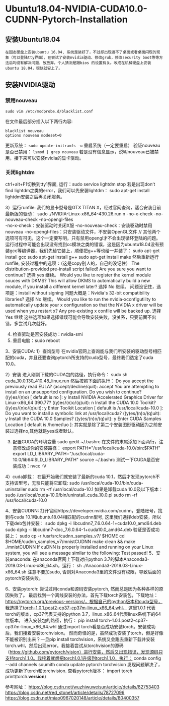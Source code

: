# Ubuntu18.04-NVIDIA-CUDA10.0-CUDNN-Pytorch-Installation

## 安装Ubuntu18.04
	在固态硬盘上安装ubuntu 16.04, 系统是装好了，不过却出现进不了桌面或者桌面闪现的现象（可以登陆tty界面），在尝试了安装nvidia驱动、修改grub，修改security boot等等方法后均没有解决问题，故放弃。个人猜测是跟bios 的设置有关。改成在机械硬盘上安装ubuntu 18.04，很快就安上了。

## 安装NVIDIA驱动
### 禁用nouveau
```
sudo vim /etc/modprobe.d/blacklist.conf
```
在文件最后部分插入以下两行内容:
```
blacklist nouveau
options nouveau modeset=0
```
更新系统： ```sudo update-initramfs -u```
重启系统（一定要重启）
验证nouveau是否已禁用： ```lsmod | grep nouveau```
若是没有信息显示，说明nouveau已被禁用，接下来可以安装nvidia的显卡驱动。

### 关闭lightdm
ctrl+alt+F1切换到tty1界面, 运行：sudo service lightdm stop
若是出现don’t find lightdm之类的error，我们可以先安装lightdm：
sudo apt-get install lightdm安装之后再关闭服务。

3）运行runfile: 
我们的显卡型号是GTX TITAN X，经过官网查询，适合安装目前最新版的驱动：
sudo ./NVIDIA-Linux-x86_64-430.26.run n -no-x-check -no-nouveau-check -no-opengl-files  
-no-x-check：安装驱动时关闭X服
-no-nouveau-check：安装驱动时禁用nouveau
-no-opengl-files：只安装驱动文件，不安装OpenGL文件  // 其他两个选项可有可无，这个一定要写明，只有禁用opengl才不会出现循环登陆的问题。
运行过程中可能会出现没有找到cc模块之类的错误，这是因为ubuntu18.04没有预装gcc等编译器，我们先给它装上，顺便把g++等也给一并装了：
sudo apt-get install gcc
sudo apt-get install g++
sudo apt-get install make
然后重新运行runfile, 安装过程中的选项：（这是copy别人的，自己的没记住）
	The distribution-provided pre-install script failed! Are you sure you want to continue? 选择 yes 继续。
	Would you like to register the kernel module souces with DKMS? This will allow DKMS to 	automatically build a new module, if you install a different kernel later?  选择 No 继续。
	问题没记住，选项是：install without signing
	问题大概是：Nvidia's 32-bit compatibility libraries? 选择 No 继续。
	Would you like to run the nvidia-xconfigutility to automatically update your x configuration so that the NVIDIA x driver will be used when you restart x? Any pre-existing x confile will be backed up.  选择 Yes  继续
这些选项如果选择错误可能会导致安装失败，没关系，只要前面不出错，多尝试几次就好。

4) 检查驱动是否安装成功：nvidia-smi
5) 重启电脑：sudo reboot

3、安装CUDA:
1）查询型号
在nvidia官网上查询能与我们所安装的驱动型号相匹配的cuda，并且还要查询pytorch所支持的cuda型号，最终我们选定了cuda 10.0。

2）安装
进入刚刚下载的CUDA包的路径，执行命令：
sudo sh cuda_10.0.130_410.48_linux.run
然后按照下面的执行：
    Do you accept the previously read EULA? (accept/decline/quit): accept 
    You are attempting to install on an unsupported configuration. Do you wish to continue? ((y)es/(n)o) [ default is no ]: y 
    Install NVIDIA Accelerated Graphics Driver for Linux-x86_64 390.77? ((y)es/(n)o/(q)uit): n 
    Install the CUDA 10.0 Toolkit? ((y)es/(n)o/(q)uit): y 
    Enter Toolkit Location [ default is /usr/local/cuda-10.0 ]: 
    Do you want to install a symbolic link at /usr/local/cuda? ((y)es/(n)o/(q)uit): y 
    Install the CUDA 10.0 Samples? ((y)es/(n)o/(q)uit): y 
    Enter CUDA Samples Location [ default is /home/luo ]:
其实就是除了第二个安装图形驱动因为之前安装过选择no,其他就是yes或者默认。

3) 配置CUDA的环境变量
sudo gedit ~/.bashrc
在文件的末尾添加下面两行，注意修改成你的安装路径：
    export PATH="/usr/local/cuda-10.0/bin:$PATH" 
    export LD_LIBRARY_PATH="/usr/local/cuda-10.0/lib64:$LD_LIBRARY_PATH"
source ~/.bashrc
测试一下CUDA是否安装成功：nvcc -V 

4）cuda卸载：
在最开始我们就安装了最新的cuda 10.1，然后才发现pytorch不支持该型号，无奈只能将它卸载: 
sudo /usr/local/cuda-10.1/bin/cuda-uninstaller
sudo rm -rf /usr/local/cuda-10.1
如果是卸载cuda 10.0及以下版本：
sudo /usr/local/cuda-10.0/bin/uninstall_cuda_10.0.pl
sudo rm -rf /usr/local/cuda-10.0



4、安装CUDNN:
打开官网https://developer.nvidia.com/cudnn，登陆账号，找到与cuda 10.1和ubuntu18.04相匹配的cudnn型号, 这里我们选择deb安装，所以下载deb包并安装：
sudo dpkg -i libcudnn7_7.6.0.64-1+cuda10.0_amd64.deb
sudo dpkg -i libcudnn7-doc_7.6.0.64-1+cuda10.0_amd64.deb
验证是否成功装上：
sudo cp -r /usr/src/cudnn_samples_v7/ $HOME
cd  $HOME/cudnn_samples_v7/mnistCUDNN
make clean && make
./mnistCUDNN
If cuDNN is properly installed and running on your Linux system, you will see a message similar to the following:
Test passed!
5、安装anaconda:
在anaconda官网上下载对应python 3.7的脚本Anaconda3-2019.03-Linux-x86_64.sh，运行：
sh ./Anaconda3-2019.03-Linux-x86_64.sh 
注意不要加sudo, 否则对Anaconda3里的文件没有权限，导致后面的pytorch安装失败。


6、安装pytorch:
尝试过用conda和源码安装pytorch, 然而总是因为各种各样的原因失败了。
最后找到一个离线安装的办法，首先下载torch安装包，下载地址：https://pytorch.org/previous-versions/，根据自己的python版本和cuda型号，我选择了torch-1.0.1.post2-cp37-cp37m-linux_x86_64.whl， 这里1.0.1 代表torch的版本，cp37代表支持的python 3.7，linux_x86_64代表linux系统下的64位版本。
进入安装包的路径，执行：
 pip install torch-1.0.1.post2-cp37-cp37m-linux_x86_64.whl
通过import torch看是否成功安装torch。安装成功后，我们接着安装torchvision。
然而奇怪的是，虽然成功安装了torch，但是好像不能被识别出来？一旦pip install torchvision，系统又会跑去重新下载并安装torch.whl，然后出现error。我接着尝试从torchvision的源码（https://github.com/pytorch/vision）进行安装，然后又出现错误，发现源码只支持torch1.1.0。我接着就想把torch1.0.1升级到torch1.1.0，执行：
conda config --add channels soumith
conda update pytorch torchvision
发现问题解决了，成功更新了torch和torchvision.
查看pytorch版本：
import torch
print(torch.__version__)

参考网址：
https://blog.csdn.net/wuzhiwuweisun/article/details/82753403
https://blog.csdn.net/red_stone1/article/details/78727096
https://blog.csdn.net/miao0967020148/article/details/80400357
